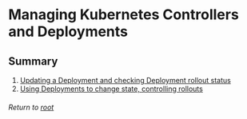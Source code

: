 # Managing Kubernetes Controllers and Deployments

## Summary

1. [Updating a Deployment and checking Deployment rollout status](01updatingDeploymentCheckingRolloutStatus.md)
2. [Using Deployments to change state, controlling rollouts](02controllingDeploymentChangingState.md)

###### Return to [root](https://github.com/l12f3r/CKAstudy/)